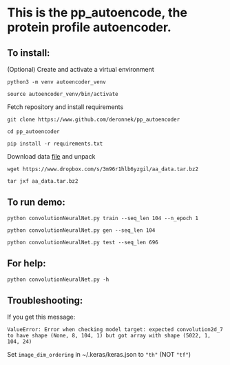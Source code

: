 # This is the pp\_autoencode, the protein profile autoencoder.

## To install:
(Optional) Create and activate a virtual environment

`python3 -m venv autoencoder_venv`

`source autoencoder_venv/bin/activate`

Fetch repository and install requirements

`git clone https://www.github.com/deronnek/pp_autoencoder`

`cd pp_autoencoder`

`pip install -r requirements.txt`

Download data [file](https://www.dropbox.com/s/3m96r1hlb6yzgil/aa_data.tar.bz2) and unpack

`wget https://www.dropbox.com/s/3m96r1hlb6yzgil/aa_data.tar.bz2` 

`tar jxf aa_data.tar.bz2`

## To run demo:
`python convolutionNeuralNet.py train --seq_len 104 --n_epoch 1`

`python convolutionNeuralNet.py gen --seq_len 104`

`python convolutionNeuralNet.py test --seq_len 696`

## For help:
`python convolutionNeuralNet.py -h`

## Troubleshooting:
If you get this message: 

`ValueError: Error when checking model target: expected convolution2d_7 to have shape (None, 8, 104, 1) but got array with shape (5022, 1, 104, 24)`

Set `image_dim_ordering` in ~/.keras/keras.json to `"th"` (NOT `"tf"`)
